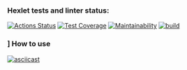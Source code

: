 ### Hexlet tests and linter status:
[![Actions Status](https://github.com/lightmonk1911/java-project-71/workflows/hexlet-check/badge.svg)](https://github.com/lightmonk1911/java-project-71/actions)
[![Test Coverage](https://api.codeclimate.com/v1/badges/01b8e51fc63082c1bc08/test_coverage)](https://codeclimate.com/github/lightmonk1911/java-project-71/test_coverage)
[![Maintainability](https://api.codeclimate.com/v1/badges/01b8e51fc63082c1bc08/maintainability)](https://codeclimate.com/github/lightmonk1911/java-project-71/maintainability)
[![build](https://github.com/lightmonk1911/java-project-71/actions/workflows/build.yml/badge.svg)](https://github.com/lightmonk1911/java-project-71/actions/workflows/build.yml)

### ] How to use
[![asciicast](https://asciinema.org/a/rqHYRtfmZ8FYytuSpr68AB2ti.svg)](https://asciinema.org/a/rqHYRtfmZ8FYytuSpr68AB2ti)